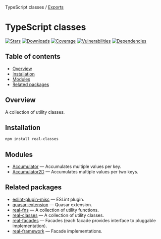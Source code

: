 TypeScript classes / [Exports](modules.md)

# TypeScript classes

[![Stars](https://img.shields.io/github/stars/ilyub/real-classes)](https://github.com/ilyub/real-classes)
[![Downloads](https://img.shields.io/npm/dm/real-classes)](https://www.npmjs.com/package/real-classes)
[![Coverage](https://img.shields.io/sonar/coverage/ilyub_real-classes.svg?server=https%3A%2F%2Fsonarcloud.io)](https://sonarcloud.io/component_measures?id=ilyub_real-classes&metric=coverage)
[![Vulnerabilities](https://img.shields.io/snyk/vulnerabilities/npm/real-classes)](https://snyk.io/advisor/npm-package/real-classes)
[![Dependencies](https://img.shields.io/librariesio/release/npm/real-classes)](https://libraries.io/npm/real-classes)

## Table of contents

- [Overview](#overview)
- [Installation](#installation)
- [Modules](#modules)
- [Related packages](#related-packages)

## <a name="overview"></a>Overview

A collection of utility classes.

## <a name="installation"></a>Installation

```sh
npm install real-classes
```

## <a name="modules"></a>Modules

- [Accumulator](https://ilyub.github.io/real-classes/modules/Accumulator.html) &mdash; Accumulates multiple values per key.
- [Accumulator2D](https://ilyub.github.io/real-classes/modules/Accumulator2D.html) &mdash; Accumulates multiple values per two keys.

## <a name="related-packages"></a>Related packages

- [eslint-plugin-misc](https://www.npmjs.com/package/eslint-plugin-misc) &mdash; ESLint plugin.
- [quasar-extension](https://www.npmjs.com/package/quasar-extension) &mdash; Quasar extension.
- [real-fns](https://www.npmjs.com/package/real-fns) &mdash; A collection of utility functions.
- [real-classes](https://www.npmjs.com/package/real-classes) &mdash; A collection of utility classes.
- [real-facades](https://www.npmjs.com/package/real-facades) &mdash; Facades (each facade provides interface to pluggable implementation).
- [real-framework](https://www.npmjs.com/package/real-framework) &mdash; Facade implementations.

